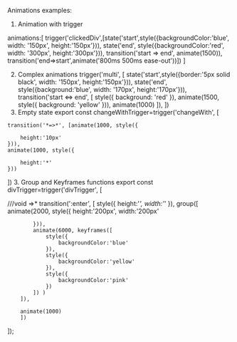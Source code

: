 Animations examples:
1. Animation with trigger

animations:[
    trigger('clickedDiv',[state('start',style({backgroundColor:'blue', width: '150px', height:'150px'})),
     state('end', style({backgroundColor:'red', width: '300px', height:'300px'})), transition('start => end', animate(1500)), transition('end=>start',animate('800ms 500ms ease-out'))])
  ]
  <div [@clickedDiv]="clickedDivState" (click)="changeDivState()"> 

</div>

2. Complex animations
 trigger('multi', [
      state('start',style({border:'5px solid black', width: '150px', height:'150px'})),
     state('end', style({background:'blue', width: '170px', height:'170px'})),
     transition('start <=> end', [
       style({
         background: 'red'
       }), animate(1500, style({
        background: 'yellow'
       })), animate(1000)
     ]), 
    ])
  3. Empty state
  export const changeWithTrigger=trigger('changeWith', [

    transition('*=>*', [animate(1000, style({
      
        height:'10px'
    })),
    animate(1000, style({
       
        height:'*'
    }))

])
3. Group and Keyframes functions
export  const divTrigger=trigger('divTrigger', [

  ///void =>*
   transition(':enter', [
        style({
            height:'*',
            width:'*'
        }),
        group([
            animate(2000, style({
                height:'200px',
                width:'200px'
            
            })),
            animate(6000, keyframes([
                style({
                    backgroundColor:'blue'
                }),
                style({
                    backgroundColor:'yellow'
                }),
                style({
                    backgroundColor:'pink'
                })
            ]) )
        ]),
        
        animate(1000)
        ])
        
    
]);

  
  